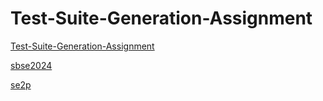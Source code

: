 # Test-Suite-Generation-Assignment

[Test-Suite-Generation-Assignment](https://fadysobhy.github.io/Test-Suite-Generation-Assignment/)

[sbse2024](https://github.com/se2p/sbse2024)

[se2p](https://github.com/se2p)
